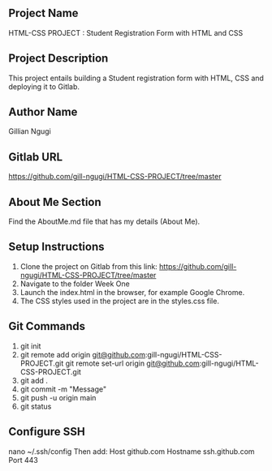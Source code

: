 Project Name
----------------
HTML-CSS PROJECT : Student Registration Form with HTML and CSS

Project Description
----------------------
This project entails building a Student registration form with HTML, CSS and deploying it to Gitlab.

Author Name
----------------
Gillian Ngugi

Gitlab URL
--------------
https://github.com/gill-ngugi/HTML-CSS-PROJECT/tree/master

About Me Section
---------------------
Find the AboutMe.md file that has my details (About Me).

Setup Instructions
----------------------
1. Clone the project on Gitlab from this link: https://github.com/gill-ngugi/HTML-CSS-PROJECT/tree/master
2. Navigate to the folder Week One
3. Launch the index.html in the browser, for example Google Chrome.
4. The CSS styles used in the project are in the styles.css file.

Git Commands
-------------
1. git init
2. git remote add origin git@github.com:gill-ngugi/HTML-CSS-PROJECT.git 
        git remote set-url origin git@github.com:gill-ngugi/HTML-CSS-PROJECT.git 
3. git add .
4. git commit -m "Message"
5. git push -u origin main 
6. git status


Configure SSH
-----------------
 nano ~/.ssh/config
    Then add: 
    Host github.com
    Hostname ssh.github.com
    Port 443

